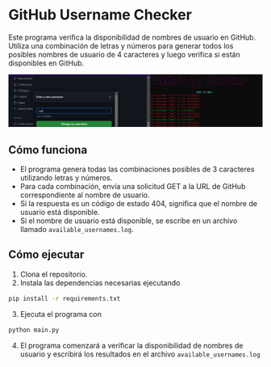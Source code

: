 # GitHub Username Checker

Este programa verifica la disponibilidad de nombres de usuario en GitHub. Utiliza una combinación de letras y números para generar todos los posibles nombres de usuario de 4 caracteres y luego verifica si están disponibles en GitHub.

![ㅤ](-.png)

## Cómo funciona

- El programa genera todas las combinaciones posibles de 3 caracteres utilizando letras y números.
- Para cada combinación, envía una solicitud GET a la URL de GitHub correspondiente al nombre de usuario.
- Si la respuesta es un código de estado 404, significa que el nombre de usuario está disponible.
- Si el nombre de usuario está disponible, se escribe en un archivo llamado `available_usernames.log`.

## Cómo ejecutar

1. Clona el repositorio.
2. Instala las dependencias necesarias ejecutando 
```sh 
pip install -r requirements.txt
```
3. Ejecuta el programa con 
```sh 
python main.py
```
4. El programa comenzará a verificar la disponibilidad de nombres de usuario y escribirá los resultados en el archivo `available_usernames.log`